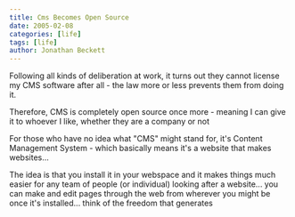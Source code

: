 ```yaml
---
title: Cms Becomes Open Source
date: 2005-02-08
categories: [life]
tags: [life]
author: Jonathan Beckett
---
```


Following all kinds of deliberation at work, it turns out they cannot license my CMS software after all - the law more or less prevents them from doing it.

Therefore, CMS is completely open source once more - meaning I can give it to whoever I like, whether they are a company or not 

For those who have no idea what "CMS" might stand for, it's Content Management System - which basically means it's a website that makes websites...

The idea is that you install it in your webspace and it makes things much easier for any team of people (or individual) looking after a website... you can make and edit pages through the web from wherever you might be once it's installed... think of the freedom that generates 